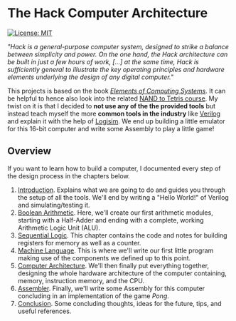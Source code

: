 # The Hack Computer Architecture
[![License: MIT](https://img.shields.io/badge/License-MIT-yellow.svg)](https://opensource.org/licenses/MIT)


_"Hack is a general-purpose computer system, designed to strike a balance between simplicity and power. On the one hand, the Hack architecture can be built in just a few hours of work, [...] at the same time, Hack is sufficiently general to illustrate the key operating principles and hardware elements underlying the design of any digital computer."_ 

This projects is based on the book [_Elements of Computing Systems_](https://www.nand2tetris.org/book). It can be helpful to hence also look into the related [NAND to Tetris course](https://www.nand2tetris.org/course). My twist on it is that I decided to **not use any of the the provided tools** but instead teach myself the more **common tools in the industry** like [Verilog]() and explain it with the help of [Logisim](). We end up building a little emulator for this 16-bit computer and write some Assembly to play a little game!

## Overview
If you want to learn how to build a computer, I documented every step of the design process in the chapters below.
1. [Introduction](docs/1_Get_Started.md). Explains what we are going to do and guides you through the setup of all the tools. We'll end by writing a "Hello World!" of Verilog and simulating/testing it.
2. [Boolean Arithmetic](docs/2_Boolean_Arithmetic.md). Here, we'll create our first arithmetic modules, starting with a Half-Adder and ending with a complete, working Arithmetic Logic Unit (ALU).
3. [Sequential Logic](docs/3_Sequential_Logic.md). This chapter contains the code and notes for building registers for memory as well as a counter.
4. [Machine Language](docs/4_Machine_Language.md). This is where we'll write our first little program making use of the components we defined up to this point.
5. [Computer Architecture](docs/5_Computer_Architecture.md). We'll then finally put everything together, designing the whole hardware architecture of the computer containing, memory, instruction memory, and the CPU.
6. [Assembler](docs/6_Assembler.md). Finally, we'll write some Assembly for this computer concluding in an implementation of the game _Pong_.
7. [Conclusion](docs/7_Conclusion.md). Some concluding thoughts, ideas for the future, tips, and useful references.


